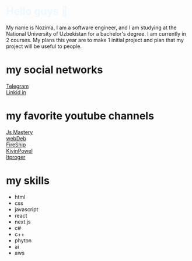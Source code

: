 <h1 style="color: aliceblue;">
        Hello guys 👋
</h1>
<p>
        My name is Nozima, I am a software engineer, and I am studying at the National University of Uzbekistan for a bachelor's degree. I am currently in 2 courses. My plans this year are to make 1 initial project and plan         that my project will be useful to people.
</p>
<h1>
        my social networks
</h1>

 <a href="https://web.telegram.org/k/">
        Telegram 

    
</a>
<br/>
<a  href="https://ru.linkedin.com/">
        Linkid in
</a>


<h1>
        my favorite youtube channels
</h1>

 <a href="https://www.youtube.com/results?search_query=js+mastery">
        Js Mastery 

    
</a>
<br/>
<a  href="https://www.youtube.com/@YauhenKavalchuk">
        webDeb
</a>
<br/>
<a  href="https://www.youtube.com/@Fireship">
        FireShip
</a>
<br/>
<a  href="https://www.youtube.com/@KevinPowell">
        KivinPowel
</a>
<br/>
<a  href="https://www.youtube.com/@itproger">
        Itproger
</a>


<h1>
        my skills
</h1>

<ul>
<li>
      html          
</li>
<li>
      css          
</li>
<li>
      javascript          
</li>
<li>
      react          
</li>
<li>
      next.js          
</li>
<li>
      c#    
</li>
<li>
      c++          
</li>
<li>
      phyton          
</li>
<li>
      ai          
</li>
<li>
      aws          
</li>


        
</ul>

